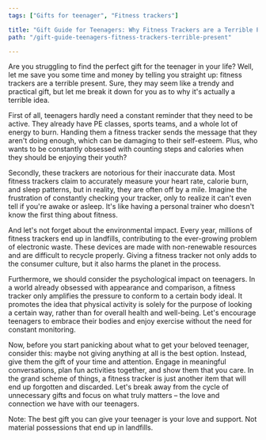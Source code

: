 ```yaml
---
tags: ["Gifts for teenager", "Fitness trackers"]

title: "Gift Guide for Teenagers: Why Fitness Trackers are a Terrible Present"
path: "/gift-guide-teenagers-fitness-trackers-terrible-present"

---
```


Are you struggling to find the perfect gift for the teenager in your life? Well, let me save you some time and money by telling you straight up: fitness trackers are a terrible present. Sure, they may seem like a trendy and practical gift, but let me break it down for you as to why it's actually a terrible idea.

First of all, teenagers hardly need a constant reminder that they need to be active. They already have PE classes, sports teams, and a whole lot of energy to burn. Handing them a fitness tracker sends the message that they aren't doing enough, which can be damaging to their self-esteem. Plus, who wants to be constantly obsessed with counting steps and calories when they should be enjoying their youth?

Secondly, these trackers are notorious for their inaccurate data. Most fitness trackers claim to accurately measure your heart rate, calorie burn, and sleep patterns, but in reality, they are often off by a mile. Imagine the frustration of constantly checking your tracker, only to realize it can't even tell if you're awake or asleep. It's like having a personal trainer who doesn't know the first thing about fitness.

And let's not forget about the environmental impact. Every year, millions of fitness trackers end up in landfills, contributing to the ever-growing problem of electronic waste. These devices are made with non-renewable resources and are difficult to recycle properly. Giving a fitness tracker not only adds to the consumer culture, but it also harms the planet in the process.

Furthermore, we should consider the psychological impact on teenagers. In a world already obsessed with appearance and comparison, a fitness tracker only amplifies the pressure to conform to a certain body ideal. It promotes the idea that physical activity is solely for the purpose of looking a certain way, rather than for overall health and well-being. Let's encourage teenagers to embrace their bodies and enjoy exercise without the need for constant monitoring.

Now, before you start panicking about what to get your beloved teenager, consider this: maybe not giving anything at all is the best option. Instead, give them the gift of your time and attention. Engage in meaningful conversations, plan fun activities together, and show them that you care. In the grand scheme of things, a fitness tracker is just another item that will end up forgotten and discarded. Let's break away from the cycle of unnecessary gifts and focus on what truly matters – the love and connection we have with our teenagers.

Note: The best gift you can give your teenager is your love and support. Not material possessions that end up in landfills.